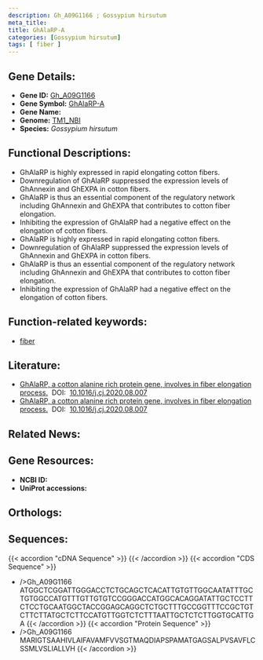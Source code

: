 ```yaml
---
description: Gh_A09G1166 ; Gossypium hirsutum
meta_title:
title: GhAlaRP-A
categories: [Gossypium hirsutum]
tags: [ fiber ]
---
```


## Gene Details:
- **Gene ID:**	[Gh_A09G1166](https://yanglab.hzau.edu.cn/cott/PublicFun/total_jump.1?target=genomics/gene_index&gene_id=Gh_A09G1166)
- **Gene Symbol:** <u>GhAlaRP-A</u>
- **Gene Name:** 
- **Genome:** [TM1_NBI](https://yanglab.hzau.edu.cn/CottonMD/download.1)
- **Species:** *Gossypium hirsutum*

## Functional Descriptions:
   - GhAlaRP is highly expressed in rapid elongating cotton fibers.
   - Downregulation of GhAlaRP suppressed the expression levels of GhAnnexin and GhEXPA in cotton fibers.
   - GhAlaRP is thus an essential component of the regulatory network including GhAnnexin and GhEXPA that contributes to cotton fiber elongation.
   - Inhibiting the expression of GhAlaRP had a negative effect on the elongation of cotton fibers.
   - GhAlaRP is highly expressed in rapid elongating cotton fibers.
   - Downregulation of GhAlaRP suppressed the expression levels of GhAnnexin and GhEXPA in cotton fibers.
   - GhAlaRP is thus an essential component of the regulatory network including GhAnnexin and GhEXPA that contributes to cotton fiber elongation.
   - Inhibiting the expression of GhAlaRP had a negative effect on the elongation of cotton fibers.

## Function-related keywords:
   - [fiber](/tags/fiber/)

## Literature:
   - [GhAlaRP, a cotton alanine rich protein gene, involves in fiber elongation process.](https://www.doi.org/10.1016/j.cj.2020.08.007)&nbsp;&nbsp;DOI:&nbsp;&nbsp;[10.1016/j.cj.2020.08.007](https://www.doi.org/10.1016/j.cj.2020.08.007)
   - [GhAlaRP, a cotton alanine rich protein gene, involves in fiber elongation process.](https://www.doi.org/10.1016/j.cj.2020.08.007)&nbsp;&nbsp;DOI:&nbsp;&nbsp;[10.1016/j.cj.2020.08.007](https://www.doi.org/10.1016/j.cj.2020.08.007)

## Related News:

## Gene Resources:
- **NCBI ID:**  [](https://www.ncbi.nlm.nih.gov/search/all/?term=)
- **UniProt accessions:**  [](https://www.uniprot.org/uniprotkb//entry)

## Orthologs:

## Sequences:
{{< accordion "cDNA Sequence" >}}
{{< /accordion >}}
{{< accordion "CDS Sequence" >}}
- />Gh_A09G1166<br>
ATGGCTCGGATTGGGACCTCTGCAGCTCACATTGTGTTGGCAATATTTGCTGTGGCCATGTTTGTTGTGTCCGGGACCATGGCACAGGATATTGCTCCTTCTCCTGCAATGGCTACCGGAGCAGGCTCTGCTTTGCCGGTTTCCGCTGTCTTCTTATGCTCTTCCATGTTGGTCTCTTTAATTGCTCTCTTGGTGCATTGA
{{< /accordion >}}
{{< accordion "Protein Sequence" >}}
- />Gh_A09G1166<br>
MARIGTSAAHIVLAIFAVAMFVVSGTMAQDIAPSPAMATGAGSALPVSAVFLCSSMLVSLIALLVH
{{< /accordion >}}
